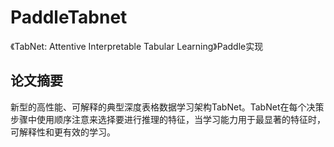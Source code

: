 # PaddleTabnet
《TabNet: Attentive Interpretable Tabular Learning》Paddle实现
## 论文摘要
新型的高性能、可解释的典型深度表格数据学习架构TabNet。TabNet在每个决策步骤中使用顺序注意来选择要进行推理的特征，当学习能力用于最显著的特征时，可解释性和更有效的学习。
